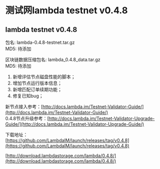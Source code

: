 # 测试网lambda testnet v0.4.8 

## lambda testnet v0.4.8

包名: lambda-0.4.8-testnet.tar.gz  
MD5: 待添加

区块链数据压缩包名: lambda_0.4.8_data.tar.gz  
MD5: 待添加
  
1. 新增评估节点磁盘性能的脚本；  
2. 增加节点运行版本信息；
3. 新增匹配订单续期功能；
4. 修复已知bug；


新节点接入参考：[http://docs.lambda.im/Testnet-Validator-Guide/](http://docs.lambda.im/Testnet-Validator-Guide/)  
0.4.8节点升级参考：[http://docs.lambda.im/Testnet-Validator-Upgrade-Guide/](http://docs.lambda.im/Testnet-Validator-Upgrade-Guide/)

下载地址：  
[https://github.com/LambdaIM/launch/releases/tag/v0.4.8](https://github.com/LambdaIM/launch/releases/tag/v0.4.8)

[http://download.lambdastorage.com/lambda/0.4.8/](http://download.lambdastorage.com/lambda/0.4.8/)

